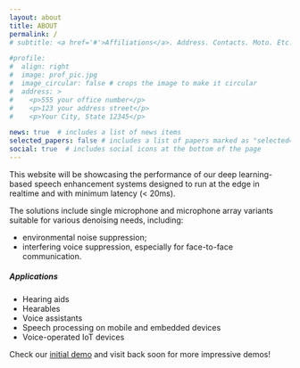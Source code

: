 ```yaml
---
layout: about
title: ABOUT
permalink: /
# subtitle: <a href='#'>Affiliations</a>. Address. Contacts. Moto. Etc.

#profile:
#  align: right
#  image: prof_pic.jpg
#  image_circular: false # crops the image to make it circular
#  address: >
#    <p>555 your office number</p>
#    <p>123 your address street</p>
#    <p>Your City, State 12345</p>

news: true  # includes a list of news items
selected_papers: false # includes a list of papers marked as "selected={true}"
social: true  # includes social icons at the bottom of the page
---
```


This website will be showcasing the performance of our deep learning-based
speech enhancement systems designed to run at the edge in realtime and with
minimum latency (< 20ms).

The solutions include single microphone and microphone array variants suitable
for various denoising needs, including:

- environmental noise suppression;
- interfering voice suppression, especially for face-to-face communication.

##### Applications

- Hearing aids
- Hearables
- Voice assistants
- Speech processing on mobile and embedded devices
- Voice-operated IoT devices

Check our [initial demo](projects/1_project) and visit back soon for more impressive demos!
